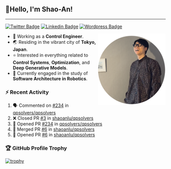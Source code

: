 ## 👋Hello, I'm Shao-An! 
---
[![Twitter Badge](https://img.shields.io/badge/-@picofanta-00acee?style=flat-square&logo=Twitter&logoColor=white)](https://twitter.com/picofanta "Find me on Twitter")
[![Linkedin Badge](https://img.shields.io/badge/ShaoAn%20-Lu-0072b1?style=flat-square&logo=Linkedin&logoColor=white)](https://www.linkedin.com/in/shaoan-lu/ "Connect on LinkedIn")
[![Wordpress Badge](https://img.shields.io/badge/SALu-21759B?style=flat-square&logo=wordpress&logoColor=white)](shaoanlu.wordpress.com)

<a><img src="https://github.com/shaoanlu/shaoanlu/blob/a77b8290e3dbe828f53a9414462b375bd8bcc842/assets/readme_photo.png" align="right" height="224" /></a>
- 🔭 Working as a **Control Engineer**.
- 🌏 Residing in the vibrant city of **Tokyo, Japan**.
- ⭐ Interested in everything related to **Control Systems**, **Optimization**, and **Deep Generative Models**.
- 🌱 Currently engaged in the study of **Software Architecture in Robotics**.


### :zap: Recent Activity
<!--START_SECTION:activity-->
1. 🗣 Commented on [#234](https://github.com/qpsolvers/qpsolvers/pull/234#issuecomment-1690296725) in [qpsolvers/qpsolvers](https://github.com/qpsolvers/qpsolvers)
2. ❌ Closed PR [#3](https://github.com/shaoanlu/qpsolvers/pull/3) in [shaoanlu/qpsolvers](https://github.com/shaoanlu/qpsolvers)
3. 💪 Opened PR [#234](https://github.com/qpsolvers/qpsolvers/pull/234) in [qpsolvers/qpsolvers](https://github.com/qpsolvers/qpsolvers)
4. 🎉 Merged PR [#6](https://github.com/shaoanlu/qpsolvers/pull/6) in [shaoanlu/qpsolvers](https://github.com/shaoanlu/qpsolvers)
5. 💪 Opened PR [#6](https://github.com/shaoanlu/qpsolvers/pull/6) in [shaoanlu/qpsolvers](https://github.com/shaoanlu/qpsolvers)
<!--END_SECTION:activity-->

### 🏆 GitHub Profile Trophy
[![trophy](https://github-profile-trophy.vercel.app/?username=shaoanlu&theme=nord&row=1&column=4)](https://github.com/ryo-ma/github-profile-trophy)

<!--
### 🌠 GitHub Stats
![GitHub stats](https://github-readme-stats.vercel.app/api?username=shaoanlu\&rank_icon=github&theme=tokyonight)
-->
<!--
### 🌠 GitHub Streak Stats
[![GitHub Streak](https://streak-stats.demolab.com?user=shaoanlu&theme=holi-theme)](https://git.io/streak-stats)
-->

<!--
**shaoanlu/shaoanlu** is a ✨ _special_ ✨ repository because its `README.md` (this file) appears on your GitHub profile.

Here are some ideas to get you started:

- 🔭 I’m currently working on ...
- 🌱 I’m currently learning ...
- 👯 I’m looking to collaborate on ...
- 🤔 I’m looking for help with ...
- 💬 Ask me about ...
- 📫 How to reach me: ...
- 😄 Pronouns: ...
- ⚡ Fun fact: ...
-->
